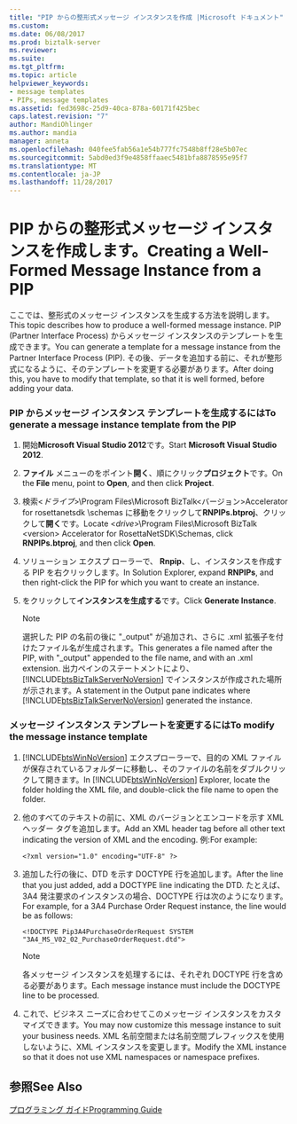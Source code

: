 ```yaml
---
title: "PIP からの整形式メッセージ インスタンスを作成 |Microsoft ドキュメント"
ms.custom: 
ms.date: 06/08/2017
ms.prod: biztalk-server
ms.reviewer: 
ms.suite: 
ms.tgt_pltfrm: 
ms.topic: article
helpviewer_keywords:
- message templates
- PIPs, message templates
ms.assetid: fed3698c-25d9-40ca-878a-60171f425bec
caps.latest.revision: "7"
author: MandiOhlinger
ms.author: mandia
manager: anneta
ms.openlocfilehash: 040fee5fab56a1e54b777fc7548b8ff28e5b07ec
ms.sourcegitcommit: 5abd0ed3f9e4858ffaaec5481bfa8878595e95f7
ms.translationtype: MT
ms.contentlocale: ja-JP
ms.lasthandoff: 11/28/2017
---
```

# <a name="creating-a-well-formed-message-instance-from-a-pip"></a><span data-ttu-id="15237-102">PIP からの整形式メッセージ インスタンスを作成します。</span><span class="sxs-lookup"><span data-stu-id="15237-102">Creating a Well-Formed Message Instance from a PIP</span></span>
<span data-ttu-id="15237-103">ここでは、整形式のメッセージ インスタンスを生成する方法を説明します。</span><span class="sxs-lookup"><span data-stu-id="15237-103">This topic describes how to produce a well-formed message instance.</span></span> <span data-ttu-id="15237-104">PIP (Partner Interface Process) からメッセージ インスタンスのテンプレートを生成できます。</span><span class="sxs-lookup"><span data-stu-id="15237-104">You can generate a template for a message instance from the Partner Interface Process (PIP).</span></span> <span data-ttu-id="15237-105">その後、データを追加する前に、それが整形式になるように、そのテンプレートを変更する必要があります。</span><span class="sxs-lookup"><span data-stu-id="15237-105">After doing this, you have to modify that template, so that it is well formed, before adding your data.</span></span>  
  
### <a name="to-generate-a-message-instance-template-from-the-pip"></a><span data-ttu-id="15237-106">PIP からメッセージ インスタンス テンプレートを生成するには</span><span class="sxs-lookup"><span data-stu-id="15237-106">To generate a message instance template from the PIP</span></span>  
  
1.  <span data-ttu-id="15237-107">開始**Microsoft Visual Studio 2012**です。</span><span class="sxs-lookup"><span data-stu-id="15237-107">Start **Microsoft Visual Studio 2012**.</span></span>  
  
2.  <span data-ttu-id="15237-108">**ファイル** メニューのをポイント**開く**、順にクリック**プロジェクト**です。</span><span class="sxs-lookup"><span data-stu-id="15237-108">On the **File** menu, point to **Open**, and then click **Project**.</span></span>  
  
3.  <span data-ttu-id="15237-109">検索\<*ドライブ*\>\Program Files\Microsoft BizTalk\<バージョン\>Accelerator for rosettanetsdk \schemas に移動をクリックして**RNPIPs.btproj**、クリックして**開く**です。</span><span class="sxs-lookup"><span data-stu-id="15237-109">Locate \<*drive*\>\Program Files\Microsoft BizTalk \<version\> Accelerator for RosettaNetSDK\Schemas, click **RNPIPs.btproj**, and then click **Open**.</span></span>  
  
4.  <span data-ttu-id="15237-110">ソリューション エクスプ ローラーで、 **Rnpip**、し、インスタンスを作成する PIP を右クリックします。</span><span class="sxs-lookup"><span data-stu-id="15237-110">In Solution Explorer, expand **RNPIPs**, and then right-click the PIP for which you want to create an instance.</span></span>  
  
5.  <span data-ttu-id="15237-111">をクリックして**インスタンスを生成する**です。</span><span class="sxs-lookup"><span data-stu-id="15237-111">Click **Generate Instance**.</span></span>  
  
    > [!NOTE]
    >  <span data-ttu-id="15237-112">選択した PIP の名前の後に "_output" が追加され、さらに .xml 拡張子を付けたファイル名が生成されます。</span><span class="sxs-lookup"><span data-stu-id="15237-112">This generates a file named after the PIP, with "_output" appended to the file name, and with an .xml extension.</span></span> <span data-ttu-id="15237-113">出力ペインのステートメントにより、[!INCLUDE[btsBizTalkServerNoVersion](../../includes/btsbiztalkservernoversion-md.md)] でインスタンスが作成された場所が示されます。</span><span class="sxs-lookup"><span data-stu-id="15237-113">A statement in the Output pane indicates where [!INCLUDE[btsBizTalkServerNoVersion](../../includes/btsbiztalkservernoversion-md.md)] generated the instance.</span></span>  
  
### <a name="to-modify-the-message-instance-template"></a><span data-ttu-id="15237-114">メッセージ インスタンス テンプレートを変更するには</span><span class="sxs-lookup"><span data-stu-id="15237-114">To modify the message instance template</span></span>  
  
1.  <span data-ttu-id="15237-115">[!INCLUDE[btsWinNoVersion](../../includes/btswinnoversion-md.md)] エクスプローラーで、目的の XML ファイルが保存されているフォルダーに移動し、そのファイルの名前をダブルクリックして開きます。</span><span class="sxs-lookup"><span data-stu-id="15237-115">In [!INCLUDE[btsWinNoVersion](../../includes/btswinnoversion-md.md)] Explorer, locate the folder holding the XML file, and double-click the file name to open the folder.</span></span>  
  
2.  <span data-ttu-id="15237-116">他のすべてのテキストの前に、XML のバージョンとエンコードを示す XML ヘッダー タグを追加します。</span><span class="sxs-lookup"><span data-stu-id="15237-116">Add an XML header tag before all other text indicating the version of XML and the encoding.</span></span> <span data-ttu-id="15237-117">例:</span><span class="sxs-lookup"><span data-stu-id="15237-117">For example:</span></span>  
  
    ```  
    <?xml version="1.0" encoding="UTF-8" ?>  
    ```  
  
3.  <span data-ttu-id="15237-118">追加した行の後に、DTD を示す DOCTYPE 行を追加します。</span><span class="sxs-lookup"><span data-stu-id="15237-118">After the line that you just added, add a DOCTYPE line indicating the DTD.</span></span> <span data-ttu-id="15237-119">たとえば、3A4 発注要求のインスタンスの場合、DOCTYPE 行は次のようになります。</span><span class="sxs-lookup"><span data-stu-id="15237-119">For example, for a 3A4 Purchase Order Request instance, the line would be as follows:</span></span>  
  
    ```  
    <!DOCTYPE Pip3A4PurchaseOrderRequest SYSTEM "3A4_MS_V02_02_PurchaseOrderRequest.dtd">  
    ```  
  
    > [!NOTE]
    >  <span data-ttu-id="15237-120">各メッセージ インスタンスを処理するには、それぞれ DOCTYPE 行を含める必要があります。</span><span class="sxs-lookup"><span data-stu-id="15237-120">Each message instance must include the DOCTYPE line to be processed.</span></span>  
  
4.  <span data-ttu-id="15237-121">これで、ビジネス ニーズに合わせてこのメッセージ インスタンスをカスタマイズできます。</span><span class="sxs-lookup"><span data-stu-id="15237-121">You may now customize this message instance to suit your business needs.</span></span> <span data-ttu-id="15237-122">XML 名前空間または名前空間プレフィックスを使用しないように、XML インスタンスを変更します。</span><span class="sxs-lookup"><span data-stu-id="15237-122">Modify the XML instance so that it does not use XML namespaces or namespace prefixes.</span></span>  
  
## <a name="see-also"></a><span data-ttu-id="15237-123">参照</span><span class="sxs-lookup"><span data-stu-id="15237-123">See Also</span></span>  
 [<span data-ttu-id="15237-124">プログラミング ガイド</span><span class="sxs-lookup"><span data-stu-id="15237-124">Programming Guide</span></span>](../../adapters-and-accelerators/accelerator-rosettanet/programming-guide2.md)